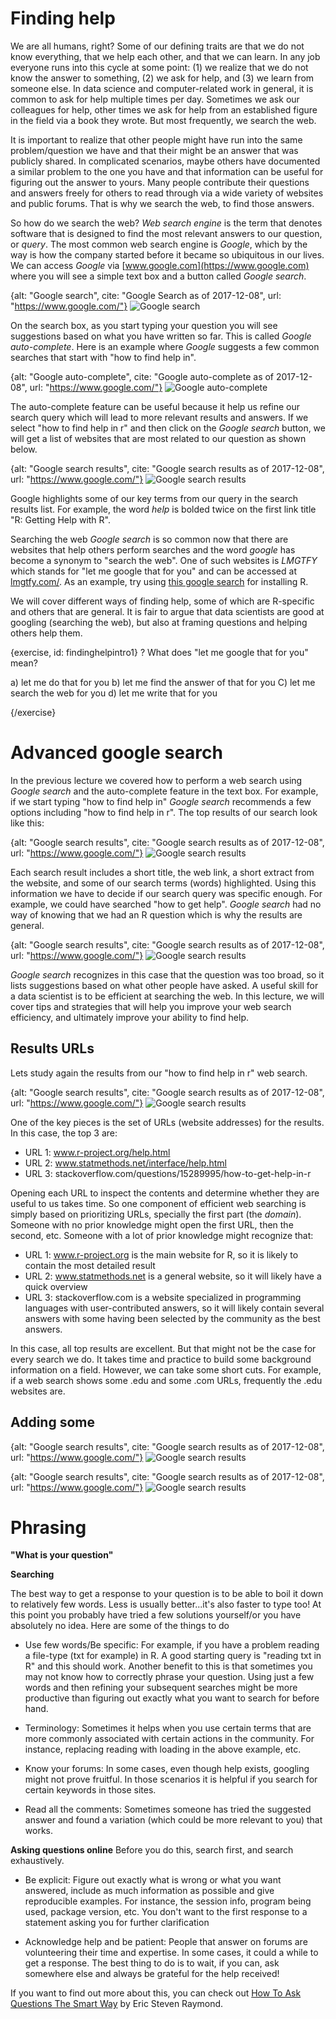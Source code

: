 # Finding help

We are all humans, right? Some of our defining traits are that we do not know everything, that we help each other, and that we can learn. In any job everyone runs into this cycle at some point: (1) we realize that we do not know the answer to something, (2) we ask for help, and (3) we learn from someone else. In data science and computer-related work in general, it is common to ask for help multiple times per day. Sometimes we ask our colleagues for help, other times we ask for help from an established figure in the field via a book they wrote. But most frequently, we search the web. 

It is important to realize that other people might have run into the same problem/question we have and that their might be an answer that was publicly shared. In complicated scenarios, maybe others have documented a similar problem to the one you have and that information can be useful for figuring out the answer to yours. Many people contribute their questions and answers freely for others to read through via a wide variety of websites and public forums. That is why we search the web, to find those answers.

So how do we search the web? _Web search engine_ is the term that denotes software that is designed to find the most relevant answers to our question, or _query_. The most common web search engine is _Google_, which by the way is how the company started before it became so ubiquitous in our lives. We can access _Google_ via [www.google.com](https://www.google.com) where you will see a simple text box and a button called _Google search_.

{alt: "Google search", cite: "Google Search as of 2017-12-08", url: "https://www.google.com/"}
![Google search](img/00_introduction/00_google.png)

On the search box, as you start typing your question you will see suggestions based on what you have written so far. This is called _Google auto-complete_. Here is an example where _Google_ suggests a few common searches that start with "how to find help in".

{alt: "Google auto-complete", cite: "Google auto-complete as of 2017-12-08", url: "https://www.google.com/"}
![Google auto-complete](img/00_introduction/01_autocomplete.png)

The auto-complete feature can be useful because it help us refine our search query which will lead to more relevant results and answers. If we select "how to find help in r" and then click on the _Google search_ button, we will get a list of websites that are most related to our question as shown below.

{alt: "Google search results", cite: "Google search results as of 2017-12-08", url: "https://www.google.com/"}
![Google search results](img/00_introduction/02_searchres.png)

Google highlights some of our key terms from our query in the search results list. For example, the word _help_ is bolded twice on the first link title "R: Getting Help with R".

Searching the web _Google search_ is so common now that there are websites that help others perform searches and the word _google_ has become a synonym to "search the web". One of such websites is _LMGTFY_ which stands for "let me google that for you" and can be accessed at [lmgtfy.com/](http://lmgtfy.com/). As an example, try using [this google search](http://lmgtfy.com/?q=install+r) for installing R. 

We will cover different ways of finding help, some of which are R-specific and others that are general. It is fair to argue that data scientists are good at googling (searching the web), but also at framing questions and helping others help them. 

{exercise, id: findinghelpintro1}
? What does "let me google that for you" mean?

a) let me do that for you
b) let me find the answer of that for you
C) let me search the web for you
d) let me write that for you

{/exercise}


# Advanced google search

In the previous lecture we covered how to perform a web search using _Google search_ and the auto-complete feature in the text box. For example, if we start typing "how to find help in" _Google search_ recommends a few options including "how to find help in r". The top results of our search look like this:

{alt: "Google search results", cite: "Google search results as of 2017-12-08", url: "https://www.google.com/"}
![Google search results](img/00_introduction/02_searchres.png)

Each search result includes a short title, the web link, a short extract from the website, and some of our search terms (words) highlighted. Using this information we have to decide if our search query was specific enough. For example, we could have searched "how to get help". _Google search_ had no way of knowing that we had an R question which is why the results are general.

{alt: "Google search results", cite: "Google search results as of 2017-12-08", url: "https://www.google.com/"}
![Google search results](img/01_advsearch/00_howtogethelp.png)

_Google search_ recognizes in this case that the question was too broad, so it lists suggestions based on what other people have asked. A useful skill for a data scientist is to be efficient at searching the web. In this lecture, we will cover tips and strategies that will help you improve your web search efficiency, and ultimately improve your ability to find help.

## Results URLs

Lets study again the results from our "how to find help in r" web search.

{alt: "Google search results", cite: "Google search results as of 2017-12-08", url: "https://www.google.com/"}
![Google search results](img/00_introduction/02_searchres.png)

One of the key pieces is the set of URLs (website addresses) for the results. In this case, the top 3 are:

* URL 1: www.r-project.org/help.html
* URL 2: www.statmethods.net/interface/help.html
* URL 3: stackoverflow.com/questions/15289995/how-to-get-help-in-r

Opening each URL to inspect the contents and determine whether they are useful to us takes time. So one component of efficient web searching is simply based on prioritizing URLs, specially the first part (the _domain_). Someone with no prior knowledge might open the first URL, then the second, etc. Someone with a lot of prior knowledge might recognize that:

* URL 1: www.r-project.org is the main website for R, so it is likely to contain the most detailed result
* URL 2: www.statmethods.net is a general website, so it will likely have a quick overview
* URL 3: stackoverflow.com is a website specialized in programming languages with user-contributed answers, so it will likely contain several answers with some having been selected by the community as the best answers.

In this case, all top results are excellent. But that might not be the case for every search we do. It takes time and practice to build some background information on a field. However, we can take some short cuts. For example, if a web search shows some .edu and some .com URLs, frequently the .edu websites are.

## Adding some





{alt: "Google search results", cite: "Google search results as of 2017-12-08", url: "https://www.google.com/"}
![Google search results](img/01_advsearch/01_basegraphics.png)

{alt: "Google search results", cite: "Google search results as of 2017-12-08", url: "https://www.google.com/"}
![Google search results](img/01_advsearch/02_basegraphicshopkins.png)



# Phrasing

**"What is your question"**

____Searching____

The best way to get a response to your question is to be able to boil it down to relatively few words. Less is usually better...it's also faster to type too! At this point you probably have tried a few solutions yourself/or you have absolutely no idea. Here are some of the things to do

* Use few words/Be specific: For example, if you have a problem reading a file-type (txt for example) in R. A good starting query is "reading txt in R" and this should work. Another benefit to this is that sometimes you may not know how to correctly phrase your question. Using just a few words and then refining your subsequent searches might be more productive than figuring out exactly what you want to search for before hand. 


* Terminology: Sometimes it helps when you use certain terms that are more commonly associated with certain actions in the community. For instance, replacing reading with loading in the above example, etc.


* Know your forums: In some cases, even though help exists, googling might not prove fruitful. In those scenarios it is helpful if you search for certain keywords in those sites.


* Read all the comments: Sometimes someone has tried the suggested answer and found a variation (which could be more relevant to you) that works.

__Asking questions online__
Before you do this, search first, and search exhaustively.

* Be explicit:   Figure out exactly what is wrong or what you want answered, include as much information as possible and give reproducible examples. For instance, the session info, program being used, package version, etc. You don't want to the first response to a statement asking you for further clarification


* Acknowledge help and be patient: People that answer on forums are volunteering their time and expertise. In some cases, it could a while to get a response. The best thing to do is to wait, if you can, ask somewhere else and always be grateful for the help received!

If you want to find out more about this, you can check out [How To Ask Questions The Smart Way](http://www.catb.org/~esr/faqs/smart-questions.html) by Eric Steven Raymond.

